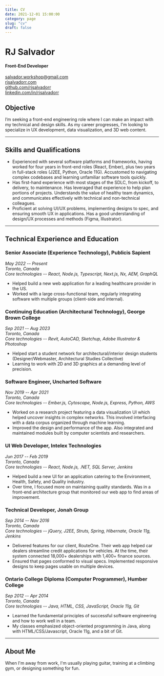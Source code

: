 ```yaml
---
title: CV
date: 2021-12-01 15:00:00
category: page
slug: "cv"
draft: false
---
```


# RJ Salvador

#### Front-End Developer

[salvador.workshop@gmail.com](mailto:salvador.workshop@gmail.com)  
[rjsalvadorr.com](https://rjsalvadorr.com)  
[github.com/rjsalvadorr](https://github.com/rjsalvadorr)  
[linkedin.com/in/rjsalvadorr](https://www.linkedin.com/in/rjsalvadorr)

## Objective

I’m seeking a front-end engineering role where I can make an impact with my technical and design skills. As my career progresses, I'm looking to specialize in UX development, data visualization, and 3D web content.

---

## Skills and Qualifications

- Experienced with several software platforms and frameworks, having worked for four years in front-end roles (React, Ember), plus two years in full-stack roles (J2EE, Python, Oracle 11G). Accustomed to navigating complex codebases and learning unfamiliar software tools quickly.
- Has first-hand experience with most stages of the SDLC, from kickoff, to delivery, to maintenance. Has leveraged that experience to help plan portions of projects. Understands the value of healthy team dynamics, and communicates effectively with technical and non-technical colleagues.
- Proficient at solving UI/UX problems, implementing designs to spec, and ensuring smooth UX in applications. Has a good understanding of design/UX processes and methods (Figma, Illustrator).

---

## Technical Experience and Education

### Senior Associate (Experience Technology), Publicis Sapient

_May 2022 -- Present  
Toronto, Canada  
Core technologies -- React, Node.js, Typescript, Next.js, Nx, AEM, GraphQL_

- Helped build a new web application for a leading healthcare provider in the US.
- Worked with a large cross-functional team, regularly integrating software with multiple groups (client-side and internal).

### Continuing Education (Architectural Technology), George Brown College

_Sep 2021 -- Aug 2023  
Toronto, Canada  
Core technologies -- Revit, AutoCAD, Sketchup, Adobe Illustrator & Photoshop_

- Helped start a student network for architectural/interior design students (Designer/Webmaster, Architectural Studies Collective)
- Learning to work with 2D and 3D graphics at a demanding level of precision.

### Software Engineer, Uncharted Software

_Nov 2019 -- Apr 2021  
Toronto, Canada  
Core technologies -- Ember.js, Cytoscape, Node.js, Express, Python, AWS_
 
- Worked on a research project featuring a data visualization UI which helped uncover insights in complex networks. This involved interfacing with a data corpus organized through machine learning.
- Improved the design and performance of the app. Also integrated and maintained modules built by computer scientists and researchers.

### UI Web Developer, Intelex Technologies

_Jun 2017 -- Feb 2019  
Toronto, Canada  
Core technologies -- React, Node.js, .NET, SQL Server, Jenkins_ 

- Helped build a new UI for an application catering to the Environment, Health, Safety, and Quality industry.
- Over time, I focused more on maintaining quality standards. Was in a front-end architecture group that monitored our web app to find areas of improvement.

### Technical Developer, Jonah Group

_Sep 2014 -- Nov 2016  
Toronto, Canada  
Core technologies -- jQuery, J2EE, Struts, Spring, Hibernate, Oracle 11g, Jenkins_

- Delivered features for our client, RouteOne. Their web app helped car dealers streamline credit applications for vehicles. At the time, their system connected 18,000+ dealerships with 1,400+ finance sources.
- Ensured that pages conformed to visual specs. Implemented responsive designs to keep pages usable on multiple devices.

### Ontario College Diploma (Computer Programmer), Humber College

_Sep 2012 -- Apr 2014  
Toronto, Canada  
Core technologies -- Java, HTML, CSS, JavaScript, Oracle 11g, Git_

- Learned the fundamental principles of successful software engineering and how to work well in a team.
- My classes emphasized object-oriented programming in Java, along with HTML/CSS/Javascript, Oracle 11g, and a bit of Git.

---

## About Me

When I'm away from work, I'm usually playing guitar, training at a climbing gym, or designing something for fun.
